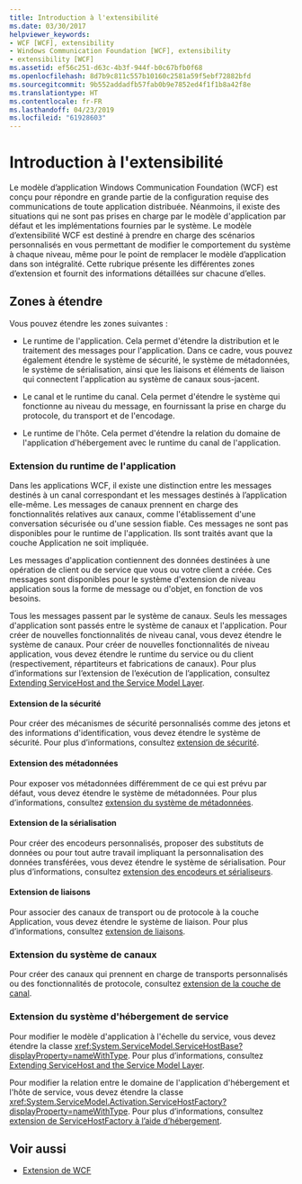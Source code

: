 ```yaml
---
title: Introduction à l'extensibilité
ms.date: 03/30/2017
helpviewer_keywords:
- WCF [WCF], extensibility
- Windows Communication Foundation [WCF], extensibility
- extensibility [WCF]
ms.assetid: ef56c251-d63c-4b3f-944f-b0c67bfb0f68
ms.openlocfilehash: 8d7b9c811c557b10160c2581a59f5ebf72882bfd
ms.sourcegitcommit: 9b552addadfb57fab0b9e7852ed4f1f1b8a42f8e
ms.translationtype: HT
ms.contentlocale: fr-FR
ms.lasthandoff: 04/23/2019
ms.locfileid: "61928603"
---
```

# <a name="introduction-to-extensibility"></a>Introduction à l'extensibilité
Le modèle d’application Windows Communication Foundation (WCF) est conçu pour répondre en grande partie de la configuration requise des communications de toute application distribuée. Néanmoins, il existe des situations qui ne sont pas prises en charge par le modèle d'application par défaut et les implémentations fournies par le système. Le modèle d’extensibilité WCF est destiné à prendre en charge des scénarios personnalisés en vous permettant de modifier le comportement du système à chaque niveau, même pour le point de remplacer le modèle d’application dans son intégralité. Cette rubrique présente les différentes zones d’extension et fournit des informations détaillées sur chacune d’elles.  
  
## <a name="areas-to-extend"></a>Zones à étendre  
 Vous pouvez étendre les zones suivantes :  
  
- Le runtime de l'application. Cela permet d'étendre la distribution et le traitement des messages pour l'application. Dans ce cadre, vous pouvez également étendre le système de sécurité, le système de métadonnées, le système de sérialisation, ainsi que les liaisons et éléments de liaison qui connectent l'application au système de canaux sous-jacent.  
  
- Le canal et le runtime du canal. Cela permet d'étendre le système qui fonctionne au niveau du message, en fournissant la prise en charge du protocole, du transport et de l'encodage.  
  
- Le runtime de l'hôte. Cela permet d'étendre la relation du domaine de l'application d'hébergement avec le runtime du canal de l'application.  
  
### <a name="extending-the-application-runtime"></a>Extension du runtime de l'application  
 Dans les applications WCF, il existe une distinction entre les messages destinés à un canal correspondant et les messages destinés à l’application elle-même. Les messages de canaux prennent en charge des fonctionnalités relatives aux canaux, comme l'établissement d'une conversation sécurisée ou d'une session fiable. Ces messages ne sont pas disponibles pour le runtime de l'application. Ils sont traités avant que la couche Application ne soit impliquée.  
  
 Les messages d'application contiennent des données destinées à une opération de client ou de service que vous ou votre client a créée. Ces messages sont disponibles pour le système d'extension de niveau application sous la forme de message ou d'objet, en fonction de vos besoins.  
  
 Tous les messages passent par le système de canaux. Seuls les messages d'application sont passés entre le système de canaux et l'application. Pour créer de nouvelles fonctionnalités de niveau canal, vous devez étendre le système de canaux. Pour créer de nouvelles fonctionnalités de niveau application, vous devez étendre le runtime du service ou du client (respectivement, répartiteurs et fabrications de canaux). Pour plus d’informations sur l’extension de l’exécution de l’application, consultez [Extending ServiceHost and the Service Model Layer](../../../docs/framework/wcf/extending/extending-servicehost-and-the-service-model-layer.md).  
  
#### <a name="extending-security"></a>Extension de la sécurité  
 Pour créer des mécanismes de sécurité personnalisés comme des jetons et des informations d'identification, vous devez étendre le système de sécurité. Pour plus d’informations, consultez [extension de sécurité](../../../docs/framework/wcf/extending/extending-security.md).  
  
#### <a name="extending-metadata"></a>Extension des métadonnées  
 Pour exposer vos métadonnées différemment de ce qui est prévu par défaut, vous devez étendre le système de métadonnées. Pour plus d’informations, consultez [extension du système de métadonnées](../../../docs/framework/wcf/extending/extending-the-metadata-system.md).  
  
#### <a name="extending-serialization"></a>Extension de la sérialisation  
 Pour créer des encodeurs personnalisés, proposer des substituts de données ou pour tout autre travail impliquant la personnalisation des données transférées, vous devez étendre le système de sérialisation. Pour plus d’informations, consultez [extension des encodeurs et sérialiseurs](../../../docs/framework/wcf/extending/extending-encoders-and-serializers.md).  
  
#### <a name="extending-bindings"></a>Extension de liaisons  
 Pour associer des canaux de transport ou de protocole à la couche Application, vous devez étendre le système de liaison. Pour plus d’informations, consultez [extension de liaisons](../../../docs/framework/wcf/extending/extending-bindings.md).  
  
### <a name="extending-the-channel-system"></a>Extension du système de canaux  
 Pour créer des canaux qui prennent en charge de transports personnalisés ou des fonctionnalités de protocole, consultez [extension de la couche de canal](../../../docs/framework/wcf/extending/extending-the-channel-layer.md).  
  
### <a name="extending-the-service-hosting-system"></a>Extension du système d'hébergement de service  
 Pour modifier le modèle d'application à l'échelle du service, vous devez étendre la classe <xref:System.ServiceModel.ServiceHostBase?displayProperty=nameWithType>. Pour plus d’informations, consultez [Extending ServiceHost and the Service Model Layer](../../../docs/framework/wcf/extending/extending-servicehost-and-the-service-model-layer.md).  
  
 Pour modifier la relation entre le domaine de l'application d'hébergement et l'hôte de service, vous devez étendre la classe <xref:System.ServiceModel.Activation.ServiceHostFactory?displayProperty=nameWithType>. Pour plus d’informations, consultez [extension de ServiceHostFactory à l’aide d’hébergement](../../../docs/framework/wcf/extending/extending-hosting-using-servicehostfactory.md).  
  
## <a name="see-also"></a>Voir aussi

- [Extension de WCF](../../../docs/framework/wcf/extending/index.md)
